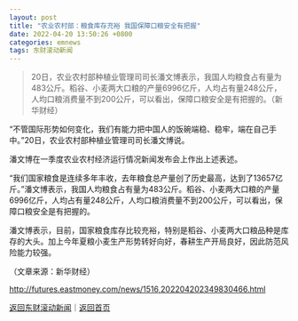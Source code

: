 ```yaml
---
layout: post
title: "农业农村部：粮食库存充裕 我国保障口粮安全有把握"
date: 2022-04-20 13:50:26 +0800
categories: emnews
tags: 东财滚动新闻
---
```

> 20日，农业农村部种植业管理司司长潘文博表示，我国人均粮食占有量为483公斤。稻谷、小麦两大口粮的产量6996亿斤，人均占有量248公斤，人均口粮消费量不到200公斤，可以看出，保障口粮安全是有把握的。（新华财经）

<p>“不管国际形势如何变化，我们有能力把中国人的饭碗端稳、稳牢，端在自己手中。”20日，农业农村部种植业管理司司长潘文博说。</p><p>潘文博在一季度农业农村经济运行情况新闻发布会上作出上述表述。</p><p>“我们国家粮食是连续多年丰收，去年粮食总产量创了历史最高，达到了13657亿斤。”潘文博表示，我国人均粮食占有量为483公斤。稻谷、小麦两大口粮的产量6996亿斤，人均占有量248公斤，人均口粮消费量不到200公斤，可以看出，保障口粮安全是有把握的。</p><p>潘文博表示，目前，国家粮食库存比较充裕，特别是稻谷、小麦两大口粮品种是库存的大头。加上今年夏粮小麦生产形势转好向好，春耕生产开局良好，因此防范风险能力较强。</p><p class="em_media">（文章来源：新华财经）</p>

<http://futures.eastmoney.com/news/1516,202204202349830466.html>

[返回东财滚动新闻](//finews.withounder.com/emnews/)｜[返回首页](//finews.withounder.com/)